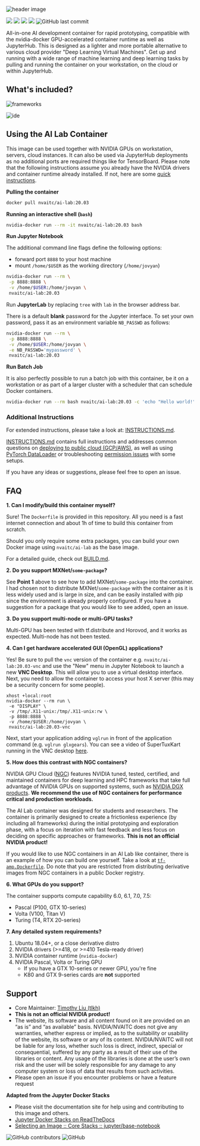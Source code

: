 ![header image](images/ai-lab-header.jpg)

[![](https://images.microbadger.com/badges/version/nvaitc/ai-lab:20.03.svg)](https://microbadger.com/images/nvaitc/ai-lab:20.03) [![](https://img.shields.io/docker/pulls/nvaitc/ai-lab.svg)](https://hub.docker.com/r/nvaitc/ai-lab) [![](https://images.microbadger.com/badges/image/nvaitc/ai-lab:20.03-vnc.svg)](https://microbadger.com/images/nvaitc/ai-lab:20.03-vnc) [![](https://img.shields.io/github/issues/nvaitc/ai-lab.svg)](Issues) ![GitHub last commit](https://img.shields.io/github/last-commit/nvaitc/ai-lab.svg)

All-in-one AI development container for rapid prototyping, compatible with the nvidia-docker GPU-accelerated container runtime as well as JupyterHub. This is designed as a lighter and more portable alternative to various cloud provider "Deep Learning Virtual Machines". Get up and running with a wide range of machine learning and deep learning tasks by pulling and running the container on your workstation, on the cloud or within JupyterHub. 

## What's included?

![frameworks](images/frameworks.jpg)

![ide](images/ide.jpg)

## Using the AI Lab Container

This image can be used together with NVIDIA GPUs on workstation, servers, cloud instances. It can also be used via JupyterHub deployments as no additional ports are required things like for TensorBoard. Please note that the following instructions assume you already have the NVIDIA drivers and container runtime already installed. If not, here are some [quick instructions](INSTRUCTIONS.md#pre-requisites).

**Pulling the container**

```bash
docker pull nvaitc/ai-lab:20.03
```

**Running an interactive shell (`bash`)**

```bash
nvidia-docker run --rm -it nvaitc/ai-lab:20.03 bash
```

**Run Jupyter Notebook**

The additional command line flags define the following options:

* forward port `8888` to your host machine
* mount `/home/$USER` as the working directory (`/home/jovyan`)

```bash
nvidia-docker run --rm \
 -p 8888:8888 \
 -v /home/$USER:/home/jovyan \
 nvaitc/ai-lab:20.03
```

Run **JupyterLab** by replacing `tree` with `lab` in the browser address bar.

There is a default **blank** password for the Jupyter interface. To set your own password, pass it as an environment variable `NB_PASSWD` as follows:

```bash
nvidia-docker run --rm \
 -p 8888:8888 \
 -v /home/$USER:/home/jovyan \
 -e NB_PASSWD='mypassword' \
 nvaitc/ai-lab:20.03
```

**Run Batch Job**

It is also perfectly possible to run a batch job with this container, be it on a workstation or as part of a larger cluster with a scheduler that can schedule Docker containers.

```bash
nvidia-docker run --rm bash nvaitc/ai-lab:20.03 -c 'echo "Hello world!" && python3 script.py'
```

### Additional Instructions

For extended instructions, please take a look at: [INSTRUCTIONS.md](INSTRUCTIONS.md).

[INSTRUCTIONS.md](INSTRUCTIONS.md) contains full instructions and addresses common questions on [deploying to public cloud (GCP/AWS)](INSTRUCTIONS.md#public-cloud-gcp--aws-etc), as well as using [PyTorch DataLoader](INSTRUCTIONS.md#pytorch-dataloader) or troubleshooting [permission issues](INSTRUCTIONS.md#permission-issues) with some setups.

If you have any ideas or suggestions, please feel free to open an issue.

## FAQ

**1. Can I modify/build this container myself?**

Sure! The `Dockerfile` is provided in this repository. All you need is a fast internet connection and about 1h of time to build this container from scratch. 

Should you only require some extra packages, you can build your own Docker image using `nvaitc/ai-lab` as the base image. 

For a detailed guide, check out [BUILD.md](BUILD.md).

**2. Do you support MXNet/`some-package`?**

See **Point 1** above to see how to add MXNet/`some-package` into the container. I had chosen not to distribute MXNet/`some-package` with the container as it is less widely used and is large in size, and can be easily installed with pip since the environment is already properly configured. If you have a suggestion for a package that you would like to see added, open an issue.

**3. Do you support multi-node or multi-GPU tasks?**

Multi-GPU has been tested with tf.distribute and Horovod, and it works as expected. Multi-node has not been tested.

**4. Can I get hardware accelerated GUI (OpenGL) applications?**

Yes! Be sure to pull the `vnc` version of the container e.g. `nvaitc/ai-lab:20.03-vnc` and use the "New" menu in Jupyter Notebook to launch a new **VNC Desktop**. This will allow you to use a virtual desktop interface. Next, you need to allow the container to access your host X server (this may be a security concern for some people).

```shell
xhost +local:root
nvidia-docker --rm run \
 -e "DISPLAY" \
 -v /tmp/.X11-unix:/tmp/.X11-unix:rw \
 -p 8888:8888 \
 -v /home/$USER:/home/jovyan \
 nvaitc/ai-lab:20.03-vnc
```

Next, start your application adding `vglrun` in front of the application command (e.g.  `vglrun glxgears`). You can see a video of SuperTuxKart running in the VNC desktop [here](https://www.youtube.com/watch?v=2q18cxxQuhk).

**5. How does this contrast with NGC containers?**

NVIDIA GPU Cloud ([NGC](https://www.nvidia.com/en-sg/gpu-cloud/)) features NVIDIA tuned, tested, certified, and maintained containers for deep learning and HPC frameworks that take full advantage of NVIDIA GPUs on supported systems, such as [NVIDIA DGX products](https://www.nvidia.com/en-sg/data-center/dgx-systems/). **We recommend the use of NGC containers for performance critical and production workloads.**

The AI Lab container was designed for students and researchers. The container is primarily designed to create a frictionless experience (by including all frameworks) during the initial prototyping and exploration phase, with a focus on iteration with fast feedback and less focus on deciding on specific approaches or frameworks. **This is not an official NVIDIA product!**

If you would like to use NGC containers in an AI Lab like container, there is an example of how you can build one yourself. Take a look at [`tf-amp.Dockerfile`](tf-amp.Dockerfile). Do note that you are restricted from distributing derivative images from NGC containers in a public Docker registry.

**6. What GPUs do you support?**

The container supports compute capability 6.0, 6.1, 7.0, 7.5:

* Pascal (P100, GTX 10-series)
* Volta (V100, Titan V)
* Turing (T4, RTX 20-series)

**7. Any detailed system requirements?**

1. Ubuntu 18.04+, or a close derivative distro
2. NVIDIA drivers (>=418, or >=410 Tesla-ready driver)
3. NVIDIA container runtime (`nvidia-docker`)
4. NVIDIA Pascal, Volta or Turing GPU
   * If you have a GTX 10-series or newer GPU, you're fine
   * K80 and GTX 9-series cards are **not** supported

## Support

* Core Maintainer: [Timothy Liu (tlkh)](https://github.com/tlkh)
* **This is not an official NVIDIA product!**
* The website, its software and all content found on it are provided on an “as is” and “as available” basis. NVIDIA/NVAITC does not give any warranties, whether express or implied, as to the suitability or usability of the website, its software or any of its content. NVIDIA/NVAITC will not be liable for any loss, whether such loss is direct, indirect, special or consequential, suffered by any party as a result of their use of the libraries or content. Any usage of the libraries is done at the user’s own risk and the user will be solely responsible for any damage to any computer system or loss of data that results from such activities.
* Please open an issue if you encounter problems or have a feature request

**Adapted from the Jupyter Docker Stacks**

* Please visit the documentation site for help using and contributing to this image and others.
* [Jupyter Docker Stacks on ReadTheDocs](http://jupyter-docker-stacks.readthedocs.io/en/latest/index.html)
* [Selecting an Image :: Core Stacks :: jupyter/base-notebook](http://jupyter-docker-stacks.readthedocs.io/en/latest/using/selecting.html#jupyter-base-notebook)

![GitHub contributors](https://img.shields.io/github/contributors/nvaitc/ai-lab.svg) ![GitHub](https://img.shields.io/github/license/nvaitc/ai-lab.svg)
